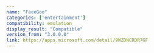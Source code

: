 ```yaml
---
name: "FaceGoo"
categories: ['entertainment']
compatibility: emulation
display_result: "Compatible"
version_from: "3.0.0.0"
link: https://apps.microsoft.com/detail/9WZDNCRDR7GF
---
```

